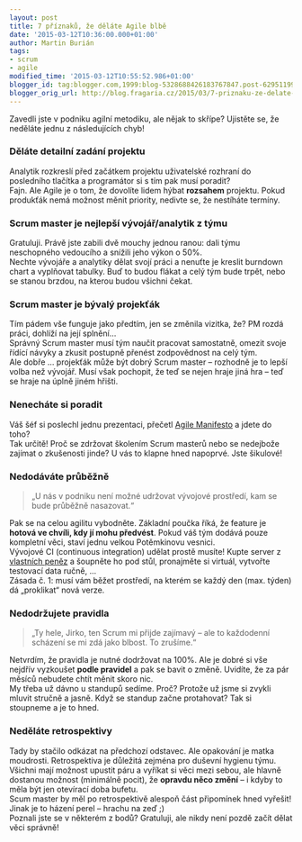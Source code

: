 ```yaml
---
layout: post
title: 7 příznaků, že děláte Agile blbě
date: '2015-03-12T10:36:00.000+01:00'
author: Martin Burián
tags:
- scrum
- agile
modified_time: '2015-03-12T10:55:52.986+01:00'
blogger_id: tag:blogger.com,1999:blog-5328688426183767847.post-6295119936147017447
blogger_orig_url: http://blog.fragaria.cz/2015/03/7-priznaku-ze-delate-agile-blbe.html
---
```


Zavedli jste v podniku agilní metodiku, ale nějak to skřípe? Ujistěte
se, že neděláte jednu z následujících chyb\!  
  
<span id="more"></span>

### Děláte detailní zadání projektu

Analytik rozkreslí před začátkem projektu uživatelské rozhraní do
posledního tlačítka a programátor si s tím pak musí poradit?  
Fajn. Ale Agile je o tom, že dovolíte lidem hýbat **rozsahem** projektu.
Pokud produkťák nemá možnost měnit priority, nedivte se, že nestíháte
termíny.  
  

### Scrum master je nejlepší vývojář/analytik z týmu

Gratuluji. Právě jste zabili dvě mouchy jednou ranou: dali týmu
neschopného vedoucího a snížili jeho výkon o 50%.  
Nechte vývojáře a analytiky dělat svojí práci a nenuťte je kreslit
burndown chart a vyplňovat tabulky. Buď to budou flákat a celý tým bude
trpět, nebo se stanou brzdou, na kterou budou všichni čekat.  
  

### Scrum master je bývalý projekťák

Tím pádem vše funguje jako předtím, jen se změnila vizitka, že? PM rozdá
práci, dohlíží na její splnění…  
Správný Scrum master musí tým naučit pracovat samostatně, omezit svoje
řídící návyky a zkusit postupně přenést zodpovědnost na celý tým.  
Ale dobře … projekťák může být dobrý Scrum master – rozhodně je to lepší
volba než vývojář. Musí však pochopit, že teď se nejen hraje jiná hra –
teď se hraje na úplně jiném hřišti.  
  

### Nenecháte si poradit

Váš šéf si poslechl jednu prezentaci, přečetl [Agile
Manifesto](http://www.agilemanifesto.org/) a jdete do toho?  
Tak určitě\! Proč se zdržovat školením Scrum masterů nebo se nedejbože
zajímat o zkušenosti jinde? U vás to klapne hned napoprvé. Jste
šikulové\!  
  

### Nedodáváte průběžně

> „U nás v podniku není možné udržovat vývojové prostředí, kam se bude
> průběžně nasazovat.“

Pak se na celou agilitu vybodněte. Základní poučka říká, že feature je
**hotová ve chvíli, kdy jí mohu předvést**. Pokud váš tým dodává pouze
kompletní věci, staví jednu velkou Potěmkinovu vesnici.  
Vývojové CI (continuous integration) udělat prostě musíte\! Kupte server
z [vlastních peněz](http://www.raspberrypi.org/) a šoupněte ho pod stůl,
pronajměte si virtuál, vytvořte testovací data ručně, ...  
Zásada č. 1: musí vám běžet prostředí, na kterém se každý den (max.
týden) dá „proklikat“ nová verze.  
  

### Nedodržujete pravidla

> „Ty hele, Jirko, ten Scrum mi přijde zajímavý – ale to každodenní
> scházení se mi zdá jako blbost. To zrušíme.“

Netvrdím, že pravidla je nutné dodržovat na 100%. Ale je dobré si vše
nejdřív vyzkoušet **podle pravidel** a pak se bavit o změně. Uvidíte, že
za pár měsíců nebudete chtít měnit skoro nic.  
My třeba už dávno u standupů sedíme. Proč? Protože už jsme si zvykli
mluvit stručně a jasně. Když se standup začne protahovat? Tak si
stoupneme a je to hned.  
  

### Neděláte retrospektivy

Tady by stačilo odkázat na předchozí odstavec. Ale opakování je matka
moudrosti. Retrospektiva je důležitá zejména pro duševní hygienu týmu.
Všichni mají možnost upustit páru a vyříkat si věci mezi sebou, ale
hlavně dostanou možnost (minimálně pocit), že **opravdu něco změní** – i
kdyby to měla být jen otevírací doba bufetu.  
Scum master by měl po retrospektivě alespoň část připomínek hned
vyřešit\! Jinak je to házení perel – hrachu na zeď ;)  
Poznali jste se v některém z bodů? Gratuluji, ale nikdy není pozdě začít
dělat věci správně\!
